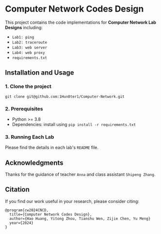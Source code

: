 # Computer Network Codes Design

This project contains the code implementations for **Computer Network Lab Designs** including:
- `Lab1: ping`
- `Lab2: traceroute`
- `Lab3: web server`
- `Lab4: web proxy`
- `requirements.txt`

## Installation and Usage

### 1. Clone the project

```
git clone git@github.com:1Hun0ter1/Computer-Network.git
```

### 2. Prerequisites

- Python >= 3.8
- Dependencies: install using `pip install -r requirements.txt`

### 3. Running Each Lab
Please find the details in each lab's `README` file.

## Acknowledgments

Thanks for the guidance of teacher `Anna` and class assistant `Shipeng Zhang`.

## Citation

If you find our work useful in your research, please consider citing:

```
@program{cw2024CNCD,
  title={Computer Network Codes Design},
  author={Hao Huang, Yitong Zhou, Tianshu Wen, Zijie Chen, Yu Meng}
  year={2024}
}
```

